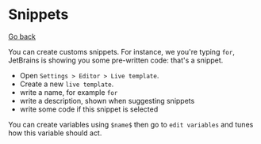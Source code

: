 # Snippets

[Go back](../menus.md)

You can create customs snippets. For instance, we you're typing ``for``, JetBrains is showing you some pre-written code: that's a snippet.

* Open ``Settings > Editor > Live template``.
* Create a new ``live template``.
* write a name, for example ``for``
* write a description, shown when suggesting snippets
* write some code if this snippet is selected

You can create variables using ``$name$`` then go to ``edit variables`` and tunes how
this variable should act.
